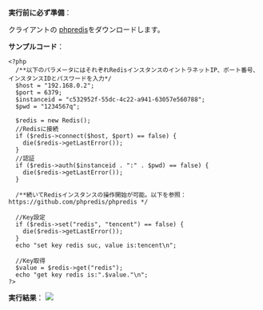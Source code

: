 ﻿**実行前に必ず準備**：

クライアントの [phpredis](https://github.com/phpredis/phpredis)をダウンロードします。

**サンプルコード**：

```
<?php
  /**以下のパラメータにはそれぞれRedisインスタンスのイントラネットIP、ポート番号、インスタンスIDとパスワードを入力*/
  $host = "192.168.0.2";
  $port = 6379;
  $instanceid = "c532952f-55dc-4c22-a941-63057e560788";
  $pwd = "1234567q";

  $redis = new Redis();
  //Redisに接続
  if ($redis->connect($host, $port) == false) {
    die($redis->getLastError());
  }
  //認証
  if ($redis->auth($instanceid . ":" . $pwd) == false) {
    die($redis->getLastError());
  }
  
  /**続いてRedisインスタンスの操作開始が可能。以下を参照：https://github.com/phpredis/phpredis */
  
  //Key設定
  if ($redis->set("redis", "tencent") == false) {
    die($redis->getLastError());
  }
  echo "set key redis suc, value is:tencent\n";
  
  //Key取得
  $value = $redis->get("redis");
  echo "get key redis is:".$value."\n";
?>
```



**実行結果**：
![](//qzonestyle.gtimg.cn/qzone/vas/opensns/res/img/PHP-1.jpg)
